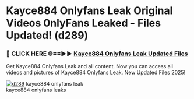 # Kayce884 Onlyfans Leak Original Videos 0nlyFans Leaked - Files Updated! (d289)

<h3>🔴 CLICK HERE 🌐==►► <a href="https://tinyurl.com/2jnfzry5" rel="nofollow">Kayce884 Onlyfans Leak Updated Files</a></h3>

Get Kayce884 Onlyfans Leak and all content. Now you can access all videos and pictures of Kayce884 Onlyfans Leak. New Updated Files 2025!

[![d289](https://i.imgur.com/GyGTBgg.gif)](https://tinyurl.com/2jnfzry5)
kayce884 onlyfans leak<br>
kayce884 onlyfans leaks